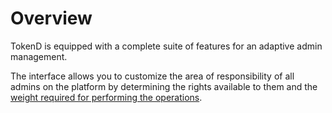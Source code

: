# Overview

TokenD is equipped with a complete suite of features for an adaptive admin management.

The interface allows you to customize the area of responsibility of all admins on the platform by determining the rights available to them and the [weight required for performing the operations](threshold-levels.md).

